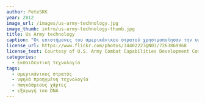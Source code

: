```yaml
---
author: PeteSKK
year: 2012
image_url: /images/us-army-technology.jpg
image_thumb: intro/us-army-technology-thumb.jpg
title: Us Army technology
caption: "Οι επιστήμονες του αμερικάνικου στρατού χρησιμοποίησαν την υψηλά προηγμένη τεχνολογία τους για παγκόσμιους χάρτες και για εξαγωγή του DNA, ώστε να διδάξουν σε 13 χρόνων παιδιά και να τους αυξήσουν το ενδιαφέρον στην φυσική, τεχνολογία, μηχανική και στα μαθηματικά."
license_url: https://www.flickr.com/photos/34402227@N03/7263869968
license_text: Courtesy of U.S. Army Combat Capabilities Development Command, licensed under CC BY 2.0 
categories:
  - Εκπαιδευτική τεχνολογία
tags:
  - αμερικάνικος στρατός
  - υψηλά προηγμένη τεχνολογία
  - παγκόσμιους χάρτες
  - εξαγωγή του DNA
---
```

